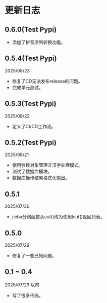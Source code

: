 # 更新日志

## 0.6.0(Test Pypi)

- 添加了拼音序列转换功能。

## 0.5.4(Test Pypi)

2025/08/23

- 修复了CD无法发布release的问题。
- 完成单元测试。

## 0.5.3(Test Pypi)

2025/08/22

- 定义了CI/CD工作流。

## 0.5.2(Test Pypi)

2025/08/21

- 使用参数对象管理非汉字处理模式。
- 测试了数据库模块。
- 数据库操作结果格式化输出。

## 0.5.1

2025/07/30

- jieba分词函数从cut()改为使用lcut()返回列表。

## 0.5.0 

2025/07/29

- 修复了一些已知问题。

## 0.1 ~ 0.4

2025/07/29 以前

- 写了很多代码。